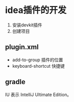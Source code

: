 # idea插件的开发

1. 安装devkit插件
2. 创建项目








## plugin.xml 

- add-to-group 插件的位置
- keyboard-shortcut 快捷键




## gradle

IU 表示 IntelliJ Ultimate Edition。